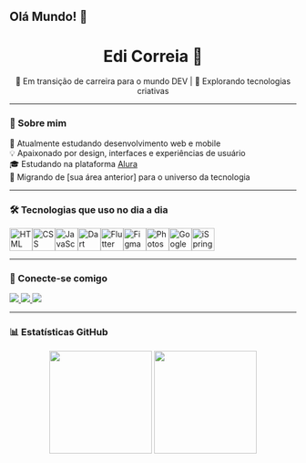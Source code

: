 ## Olá Mundo! 👋

<h1 align="center">Edi Correia 👋</h1>
<p align="center">🌱 Em transição de carreira para o mundo DEV | 🚀 Explorando tecnologias criativas</p>

---

### 🚀 Sobre mim

🎯 Atualmente estudando desenvolvimento web e mobile  
💡 Apaixonado por design, interfaces e experiências de usuário  
🎓 Estudando na plataforma [Alura](https://www.alura.com.br)  
🔁 Migrando de [sua área anterior] para o universo da tecnologia  

---

### 🛠️ Tecnologias que uso no dia a dia

<div style="display: flex; flex-wrap: wrap;">
  <img src="https://cdn.jsdelivr.net/gh/devicons/devicon/icons/html5/html5-original.svg" alt="HTML" width="40" height="40"/>
  <img src="https://cdn.jsdelivr.net/gh/devicons/devicon/icons/css3/css3-original.svg" alt="CSS" width="40" height="40"/>
  <img src="https://cdn.jsdelivr.net/gh/devicons/devicon/icons/javascript/javascript-original.svg" alt="JavaScript" width="40" height="40"/>
  <img src="https://cdn.jsdelivr.net/gh/devicons/devicon/icons/dart/dart-original.svg" alt="Dart" width="40" height="40"/>
  <img src="https://cdn.jsdelivr.net/gh/devicons/devicon/icons/flutter/flutter-original.svg" alt="Flutter" width="40" height="40"/>
  <img src="https://cdn.jsdelivr.net/gh/devicons/devicon/icons/figma/figma-original.svg" alt="Figma" width="40" height="40"/>
  <img src="https://cdn.jsdelivr.net/gh/devicons/devicon/icons/photoshop/photoshop-plain.svg" alt="Photoshop" width="40" height="40"/>
  <img src="https://img.icons8.com/fluency/48/google-slides.png" alt="Google Genially" width="40" height="40"/>
  <img src="https://img.icons8.com/external-flatart-icons-flat-flatarticons/64/external-ispring-digital-marketing-flatart-icons-flat-flatarticons.png" alt="iSpring" width="40" height="40"/>
</div>

---

### 📲 Conecte-se comigo

<p align="left">
  <a href="https://www.linkedin.com/in/seunome/" target="_blank">
    <img src="https://img.shields.io/badge/-LinkedIn-%230077B5?style=for-the-badge&logo=linkedin&logoColor=white" target="_blank">
  </a>
  <a href="https://www.instagram.com/seuusuario/" target="_blank">
    <img src="https://img.shields.io/badge/-Instagram-%23E4405F?style=for-the-badge&logo=instagram&logoColor=white" target="_blank">
  </a>
  <a href="mailto:seuemail@email.com">
    <img src="https://img.shields.io/badge/-Email-%23333?style=for-the-badge&logo=gmail&logoColor=white">
  </a>
</p>

---

### 📊 Estatísticas GitHub

<div align="center">
  <img height="180em" src="https://github-readme-stats.vercel.app/api?username=seuusuario&show_icons=true&theme=tokyonight"/>
  <img height="180em" src="https://github-readme-stats.vercel.app/api/top-langs/?username=seuusuario&layout=compact&theme=tokyonight"/>
</div>
     

<!--
**EdiCorreia/edicorreia** is a ✨ _special_ ✨ repository because its `README.md` (this file) appears on your GitHub profile.

Here are some ideas to get you started:

- 🔭 I’m currently working on ...
- 🌱 I’m currently learning ...
- 👯 I’m looking to collaborate on ...
- 🤔 I’m looking for help with ...
- 💬 Ask me about ...
- 📫 How to reach me: ...
- 😄 Pronouns: ...
- ⚡ Fun fact: ...
-->
